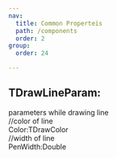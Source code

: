 ```yaml
---
nav:
  title: Common Properteis
  path: /components
  order: 2
group:
  order: 24

---
```


## TDrawLineParam:
parameters while drawing line  
//color of line  
Color:TDrawColor  
//width of line  
PenWidth:Double  
      